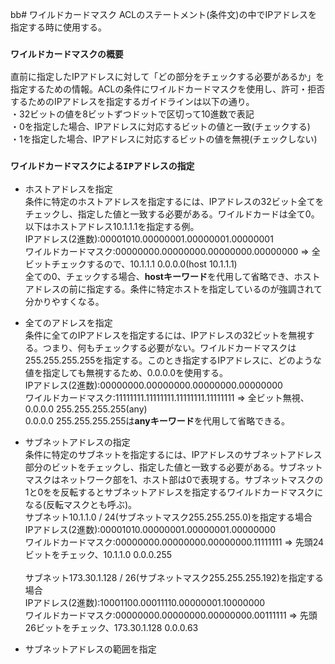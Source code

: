 bb# ワイルドカードマスク
ACLのステートメント(条件文)の中でIPアドレスを指定する時に使用する。

### `ワイルドカードマスクの概要`
直前に指定したIPアドレスに対して「どの部分をチェックする必要があるか」を指定するための情報。ACLの条件にワイルドカードマスクを使用し、許可・拒否するためのIPアドレスを指定するガイドラインは以下の通り。  
・32ビットの値を8ビットずつドットで区切って10進数で表記  
・0を指定した場合、IPアドレスに対応するビットの値と一致(チェックする)  
・1を指定した場合、IPアドレスに対応するビットの値を無視(チェックしない)

### `ワイルドカードマスクによるIPアドレスの指定`

- ホストアドレスを指定  
条件に特定のホストアドレスを指定するには、IPアドレスの32ビット全てをチェックし、指定した値と一致する必要がある。ワイルドカードは全て0。以下はホストアドレス10.1.1.1を指定する例。  
IPアドレス(2進数):00001010.00000001.00000001.00000001  
ワイルドカードマスク:00000000.00000000.00000000.00000000 => 全ビットチェックするので、10.1.1.1 0.0.0.0(host 10.1.1.1)  
全ての0、チェックする場合、**hostキーワード**を代用して省略でき、ホストアドレスの前に指定する。条件に特定ホストを指定しているのが強調されて分かりやすくなる。

- 全てのアドレスを指定  
条件に全てのIPアドレスを指定するには、IPアドレスの32ビットを無視する。つまり、何もチェックする必要がない。ワイルドカードマスクは255.255.255.255を指定する。このとき指定するIPアドレスに、どのような値を指定しても無視するため、0.0.0.0を使用する。  
IPアドレス(2進数):00000000.00000000.00000000.00000000  
ワイルドカードマスク:11111111.11111111.11111111.11111111 => 全ビット無視、0.0.0.0 255.255.255.255(any)  
0.0.0.0 255.255.255.255は**anyキーワード**を代用して省略できる。

- サブネットアドレスの指定  
条件に特定のサブネットを指定するには、IPアドレスのサブネットアドレス部分のビットをチェックし、指定した値と一致する必要がある。サブネットマスクはネットワーク部を1、ホスト部は0で表現する。サブネットマスクの1と0をを反転するとサブネットアドレスを指定するワイルドカードマスクになる(反転マスクとも呼ぶ)。  
サブネット10.1.1.0 / 24(サブネットマスク255.255.255.0)を指定する場合  
IPアドレス(2進数):00001010.00000001.00000001.00000000  
ワイルドカードマスク:00000000.00000000.00000000.11111111 => 先頭24ビットをチェック、10.1.1.0 0.0.0.255
</br></br>
サブネット173.30.1.128 / 26(サブネットマスク255.255.255.192)を指定する場合  
IPアドレス(2進数):10001100.00011110.00000001.10000000  
ワイルドカードマスク:00000000.00000000.00000000.00111111 => 先頭26ビットをチェック、173.30.1.128 0.0.0.63

- サブネットアドレスの範囲を指定
